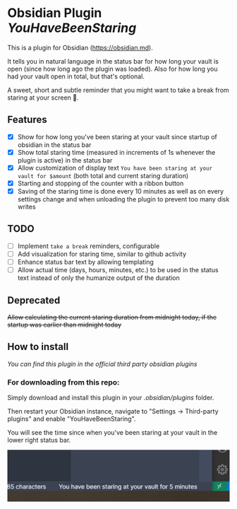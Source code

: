 # Obsidian Plugin *YouHaveBeenStaring*

This is a plugin for Obsidian (https://obsidian.md).

It tells you in natural language in the status bar for how long your vault is open (since how long ago the plugin was loaded). Also for how long you had your vault open in total, but that's optional.

A sweet, short and subtle reminder that you might want to take a break from staring at your screen 🧐.

## Features
- [x] Show for how long you've been staring at your vault since startup of obsidian in the status bar
- [x] Show total staring time (measured in increments of 1s whenever the plugin is active) in the status bar
- [x] Allow customization of display text `You have been staring at your vault for $amount` (both total and current staring duration)
- [x] Starting and stopping of the counter with a ribbon button
- [x] Saving of the staring time is done every 10 minutes as well as on every settings change and when unloading the plugin to prevent too many disk writes

## TODO
- [ ] Implement `take a break` reminders, configurable
- [ ] Add visualization for staring time, similar to github activity
- [ ] Enhance status bar text by allowing templating
- [ ] Allow actual time (days, hours, minutes, etc.) to be used in the status text instead of only the humanize output of the duration

## Deprecated
~~Allow calculating the current staring duration from midnight today, if the startup was earlier than midnight today~~

## How to install
*You can find this plugin in the official third party obsidian plugins*

### For downloading from this repo:

Simply download and install this plugin in your *.obsidian/plugins* folder.

Then restart your Obsidian instance, navigate to "Settings -> Third-party plugins" and enable "YouHaveBeenStaring".

You will see the time since when you've been staring at your vault in the lower right status bar.

![](screenshot.png)
